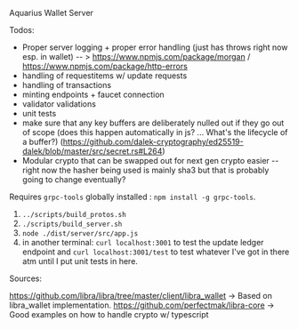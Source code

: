 Aquarius Wallet Server

Todos:

- Proper server logging + proper error handling (just has throws right now esp. in wallet) -- > https://www.npmjs.com/package/morgan / https://www.npmjs.com/package/http-errors
- handling of requestitems w/ update requests
- handling of transactions
- minting endpoints + faucet connection
- validator validations
- unit tests
- make sure that any key buffers are deliberately nulled out if they go out of scope (does this happen automatically in js? ... What's the lifecycle of a buffer?) (https://github.com/dalek-cryptography/ed25519-dalek/blob/master/src/secret.rs#L264)
- Modular crypto that can be swapped out for next gen crypto easier -- right now the hasher being used is mainly sha3 but that is probably going to change eventually?

Requires `grpc-tools` globally installed : `npm install -g grpc-tools`.

1. `../scripts/build_protos.sh`
2. `./scripts/build_server.sh`
3. `node ./dist/server/src/app.js`
4. in another terminal: `curl localhost:3001` to test the update ledger endpoint and `curl localhost:3001/test` to test whatever I've got in there atm until I put unit tests in here.

Sources:

https://github.com/libra/libra/tree/master/client/libra_wallet -> Based on libra_wallet implementation.
https://github.com/perfectmak/libra-core -> Good examples on how to handle crypto w/ typescript
